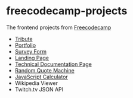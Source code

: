 # freecodecamp-projects
The frontend projects from [Freecodecamp](https://www.freecodecamp.org)

*   [Tribute](https://rawgit.com/paulcarroty/freecodecamp-projects/master/tribute/index.html)
*   [Portfolio](https://rawgit.com/paulcarroty/freecodecamp-projects/master/portfolio/index.html)
*  [Survey Form](https://rawgit.com/paulcarroty/freecodecamp-projects/master/survey-form/index.html)
*  [Landing Page](https://rawgit.com/paulcarroty/freecodecamp-projects/master/landing-page/index.html)
*  [Technical Documentation Page](https://rawgit.com/paulcarroty/freecodecamp-projects/master/technical-documentation-page/index.html)
*   [Random Quote Machine](https://rawcdn.githack.com/paulcarroty/freecodecamp-projects/46d42001d12ccba336e3df094778d6f74da249ad/random-quote-machine/index.html)
* [JavaScript Calculator](https://calm-wave-88195.herokuapp.com/)
*   Wikipedia Viewer
*   Twitch.tv JSON API
